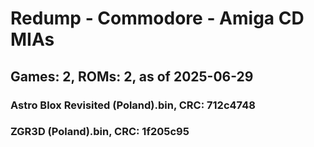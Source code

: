 # Redump - Commodore - Amiga CD MIAs
## Games: 2, ROMs: 2, as of 2025-06-29

### Astro Blox Revisited (Poland).bin, CRC: 712c4748
### ZGR3D (Poland).bin, CRC: 1f205c95
